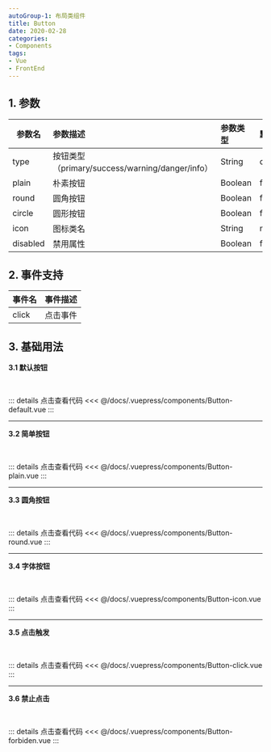 ```yaml
---
autoGroup-1: 布局类组件
title: Button
date: 2020-02-28
categories:
- Components
tags:
- Vue
- FrontEnd
---
```


## 1. 参数

| 参数名   | 参数描述                                        | 参数类型 | 默认值  |
| -------- | :---------------------------------------------- | :------- | :------ |
| type     | 按钮类型（primary/success/warning/danger/info） | String   | default |
| plain    | 朴素按钮                                        | Boolean  | false   |
| round    | 圆角按钮                                        | Boolean  | false   |
| circle   | 圆形按钮                                        | Boolean  | false   |
| icon     | 图标类名                                        | String   | null    |
| disabled | 禁用属性                                        | Boolean  | false   |

## 2. 事件支持

| 事件名 | 事件描述 |
| ------ | -------- |
| click  | 点击事件 |

## 3. 基础用法

**3.1 默认按钮**

<br>
<Button-default/>

::: details 点击查看代码
<<< @/docs/.vuepress/components/Button-default.vue
:::

<hr>

**3.2 简单按钮**

<br>
<Button-plain/>

::: details 点击查看代码
<<< @/docs/.vuepress/components/Button-plain.vue
:::

<hr>

**3.3 圆角按钮**

<br>
<Button-round/>

::: details 点击查看代码
<<< @/docs/.vuepress/components/Button-round.vue
:::

<hr>

**3.4 字体按钮**

<br>
<Button-icon/>

::: details 点击查看代码
<<< @/docs/.vuepress/components/Button-icon.vue
:::

<hr>

**3.5 点击触发**

<br>
<Button-click/>

::: details 点击查看代码
<<< @/docs/.vuepress/components/Button-click.vue
:::

<hr>

**3.6 禁止点击**

<br>
<Button-forbiden/>

::: details 点击查看代码
<<< @/docs/.vuepress/components/Button-forbiden.vue
:::

